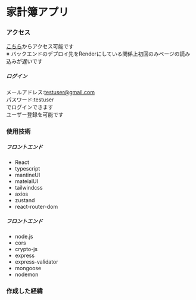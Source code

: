 # 家計簿アプリ
### アクセス
[こちら](https://kakeibo-app.onrender.com/)からアクセス可能です  
※ バックエンドのデプロイ先をRenderにしている関係上初回のみページの読み込みが遅いです
  ##### ログイン  
  メールアドレス:testuser@gmail.com  
  パスワード:testuser  
  でログインできます  
  ユーザー登録を可能です  
### 使用技術
  ##### フロントエンド
  - React
  - typescript
  - mantineUI
  - mateialUI
  - tailwindcss
  - axios
  - zustand
  - react-router-dom
  ##### フロントエンド
  - node.js
  - cors
  - crypto-js
  - express
  - express-validator
  - mongoose
  - nodemon
 ### 作成した経緯
 
